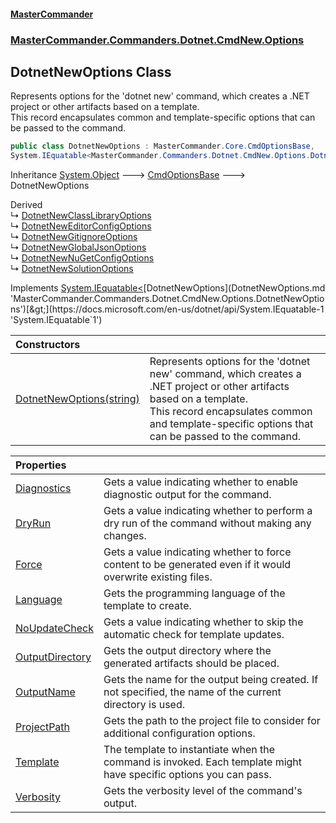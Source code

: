 #### [MasterCommander](MasterCommander.md 'MasterCommander')
### [MasterCommander.Commanders.Dotnet.CmdNew.Options](MasterCommander.md#MasterCommander.Commanders.Dotnet.CmdNew.Options 'MasterCommander.Commanders.Dotnet.CmdNew.Options')

## DotnetNewOptions Class

Represents options for the 'dotnet new' command, which creates a .NET project or other artifacts based on a template.  
This record encapsulates common and template-specific options that can be passed to the command.

```csharp
public class DotnetNewOptions : MasterCommander.Core.CmdOptionsBase,
System.IEquatable<MasterCommander.Commanders.Dotnet.CmdNew.Options.DotnetNewOptions>
```

Inheritance [System.Object](https://docs.microsoft.com/en-us/dotnet/api/System.Object 'System.Object') &#129106; [CmdOptionsBase](CmdOptionsBase.md 'MasterCommander.Core.CmdOptionsBase') &#129106; DotnetNewOptions

Derived  
&#8627; [DotnetNewClassLibraryOptions](DotnetNewClassLibraryOptions.md 'MasterCommander.Commanders.Dotnet.CmdNew.Options.DotnetNewClassLibraryOptions')  
&#8627; [DotnetNewEditorConfigOptions](DotnetNewEditorConfigOptions.md 'MasterCommander.Commanders.Dotnet.CmdNew.Options.DotnetNewEditorConfigOptions')  
&#8627; [DotnetNewGitignoreOptions](DotnetNewGitignoreOptions.md 'MasterCommander.Commanders.Dotnet.CmdNew.Options.DotnetNewGitignoreOptions')  
&#8627; [DotnetNewGlobalJsonOptions](DotnetNewGlobalJsonOptions.md 'MasterCommander.Commanders.Dotnet.CmdNew.Options.DotnetNewGlobalJsonOptions')  
&#8627; [DotnetNewNuGetConfigOptions](DotnetNewNuGetConfigOptions.md 'MasterCommander.Commanders.Dotnet.CmdNew.Options.DotnetNewNuGetConfigOptions')  
&#8627; [DotnetNewSolutionOptions](DotnetNewSolutionOptions.md 'MasterCommander.Commanders.Dotnet.CmdNew.Options.DotnetNewSolutionOptions')

Implements [System.IEquatable&lt;](https://docs.microsoft.com/en-us/dotnet/api/System.IEquatable-1 'System.IEquatable`1')[DotnetNewOptions](DotnetNewOptions.md 'MasterCommander.Commanders.Dotnet.CmdNew.Options.DotnetNewOptions')[&gt;](https://docs.microsoft.com/en-us/dotnet/api/System.IEquatable-1 'System.IEquatable`1')

| Constructors | |
| :--- | :--- |
| [DotnetNewOptions(string)](DotnetNewOptions.DotnetNewOptions(string).md 'MasterCommander.Commanders.Dotnet.CmdNew.Options.DotnetNewOptions.DotnetNewOptions(string)') | Represents options for the 'dotnet new' command, which creates a .NET project or other artifacts based on a template.<br/>This record encapsulates common and template-specific options that can be passed to the command. |

| Properties | |
| :--- | :--- |
| [Diagnostics](DotnetNewOptions.Diagnostics.md 'MasterCommander.Commanders.Dotnet.CmdNew.Options.DotnetNewOptions.Diagnostics') | Gets a value indicating whether to enable diagnostic output for the command. |
| [DryRun](DotnetNewOptions.DryRun.md 'MasterCommander.Commanders.Dotnet.CmdNew.Options.DotnetNewOptions.DryRun') | Gets a value indicating whether to perform a dry run of the command without making any changes. |
| [Force](DotnetNewOptions.Force.md 'MasterCommander.Commanders.Dotnet.CmdNew.Options.DotnetNewOptions.Force') | Gets a value indicating whether to force content to be generated even if it would overwrite existing files. |
| [Language](DotnetNewOptions.Language.md 'MasterCommander.Commanders.Dotnet.CmdNew.Options.DotnetNewOptions.Language') | Gets the programming language of the template to create. |
| [NoUpdateCheck](DotnetNewOptions.NoUpdateCheck.md 'MasterCommander.Commanders.Dotnet.CmdNew.Options.DotnetNewOptions.NoUpdateCheck') | Gets a value indicating whether to skip the automatic check for template updates. |
| [OutputDirectory](DotnetNewOptions.OutputDirectory.md 'MasterCommander.Commanders.Dotnet.CmdNew.Options.DotnetNewOptions.OutputDirectory') | Gets the output directory where the generated artifacts should be placed. |
| [OutputName](DotnetNewOptions.OutputName.md 'MasterCommander.Commanders.Dotnet.CmdNew.Options.DotnetNewOptions.OutputName') | Gets the name for the output being created. If not specified, the name of the current directory is used. |
| [ProjectPath](DotnetNewOptions.ProjectPath.md 'MasterCommander.Commanders.Dotnet.CmdNew.Options.DotnetNewOptions.ProjectPath') | Gets the path to the project file to consider for additional configuration options. |
| [Template](DotnetNewOptions.Template.md 'MasterCommander.Commanders.Dotnet.CmdNew.Options.DotnetNewOptions.Template') | The template to instantiate when the command is invoked. Each template might have specific options you can pass. |
| [Verbosity](DotnetNewOptions.Verbosity.md 'MasterCommander.Commanders.Dotnet.CmdNew.Options.DotnetNewOptions.Verbosity') | Gets the verbosity level of the command's output. |
